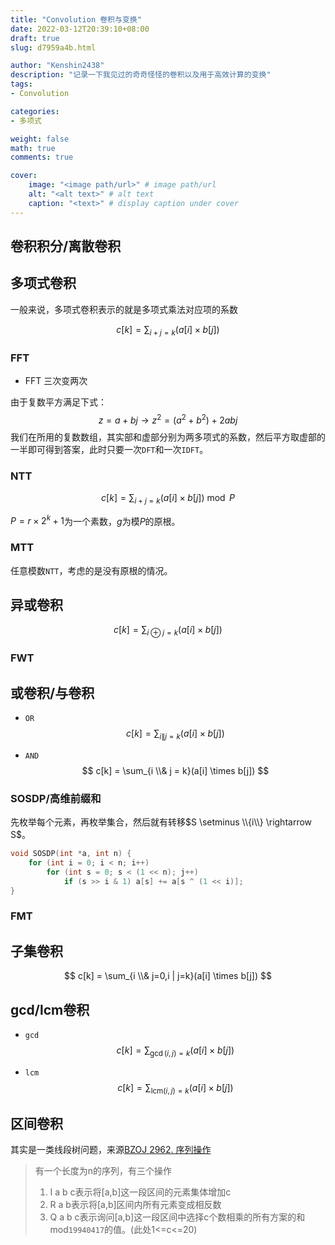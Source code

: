 ```yaml
---
title: "Convolution 卷积与变换"
date: 2022-03-12T20:39:10+08:00
draft: true
slug: d7959a4b.html

author: "Kenshin2438"
description: "记录一下我见过的奇奇怪怪的卷积以及用于高效计算的变换"
tags: 
- Convolution

categories:
- 多项式

weight: false
math: true
comments: true

cover:
    image: "<image path/url>" # image path/url
    alt: "<alt text>" # alt text
    caption: "<text>" # display caption under cover
---
```


## 卷积积分/离散卷积

## 多项式卷积

一般来说，多项式卷积表示的就是多项式乘法对应项的系数

$$
c[k] = \sum_{i+j=k}(a[i] \times b[j])
$$

### FFT

+ FFT 三次变两次

由于复数平方满足下式：
$$
z = a + bj \rightarrow z^2=(a^2 + b^2) + 2abj
$$
我们在所用的复数数组，其实部和虚部分别为两多项式的系数，然后平方取虚部的一半即可得到答案，此时只要一次`DFT`和一次`IDFT`。

### NTT

$$
c[k] = \sum_{i+j=k}(a[i] \times b[j]) \bmod P
$$

$P=r\times 2^k+1$为一个素数，$g$为模$P$的原根。

### MTT

任意模数`NTT`，考虑的是没有原根的情况。

## 异或卷积

$$
c[k] = \sum_{i \oplus j = k}(a[i] \times b[j])
$$

### FWT


## 或卷积/与卷积

+ `OR`
$$
c[k] = \sum_{i \| j = k}(a[i] \times b[j])
$$

+ `AND`
$$
c[k] = \sum_{i \\& j = k}(a[i] \times b[j])
$$

### SOSDP/高维前缀和

先枚举每个元素，再枚举集合，然后就有转移$S \setminus \\{i\\} \rightarrow S$。

```cpp
void SOSDP(int *a, int n) { 
    for (int i = 0; i < n; i++) 
        for (int s = 0; s < (1 << n); j++) 
            if (s >> i & 1) a[s] += a[s ^ (1 << i)];
}
```

### FMT

## 子集卷积

$$
c[k] = \sum_{i \\& j=0,i | j=k}(a[i] \times b[j])
$$

## gcd/lcm卷积

+ `gcd`
$$
c[k] = \sum_{\gcd(i, j) = k}(a[i] \times b[j])
$$

+ `lcm`
$$
c[k] = \sum_{\mathrm{lcm}(i, j) = k}(a[i] \times b[j])
$$

## 区间卷积

其实是一类线段树问题，来源[BZOJ 2962. 序列操作](https://hydro.ac/d/bzoj/p/2962)

> 有一个长度为n的序列，有三个操作
> 
> 1. I a b c表示将[a,b]这一段区间的元素集体增加c
> 2. R a b表示将[a,b]区间内所有元素变成相反数
> 3. Q a b c表示询问[a,b]这一段区间中选择c个数相乘的所有方案的和mod`19940417`的值。(此处1<=c<=20)

